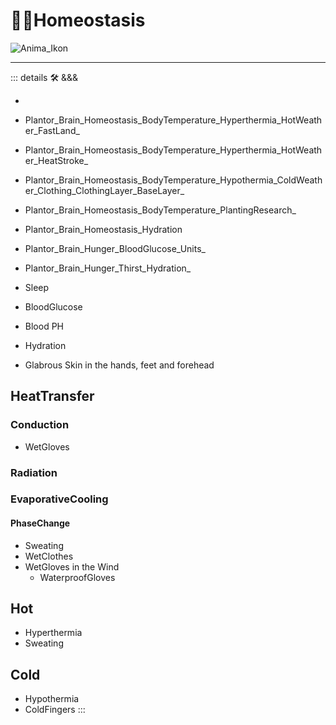 # 👷‍♀️<plantor>Homeostasis</plantor>

![Anima_Ikon](/Anima/Anima_Ikon.png)

---

<!-- =================================================== -->
<!-- =================================================== -->
<!-- =================================================== -->
<!-- =================================================== -->
<!-- =================================================== -->
::: details 🛠 <dev>&&&</dev>

-

- Plantor_Brain_Homeostasis_BodyTemperature_Hyperthermia_HotWeather_FastLand_
- Plantor_Brain_Homeostasis_BodyTemperature_Hyperthermia_HotWeather_HeatStroke_
- Plantor_Brain_Homeostasis_BodyTemperature_Hypothermia_ColdWeather_Clothing_ClothingLayer_BaseLayer_
- Plantor_Brain_Homeostasis_BodyTemperature_PlantingResearch_
- Plantor_Brain_Homeostasis_Hydration
- Plantor_Brain_Hunger_BloodGlucose_Units_
- Plantor_Brain_Hunger_Thirst_Hydration_
- Sleep
- BloodGlucose
- Blood PH
- Hydration
- Glabrous Skin in the hands, feet and forehead

## HeatTransfer

### Conduction

- WetGloves

### Radiation

### EvaporativeCooling

#### PhaseChange

- Sweating
- WetClothes
- WetGloves in the Wind
    - WaterproofGloves

## Hot

- Hyperthermia
- Sweating

## Cold

- Hypothermia
- ColdFingers
:::

